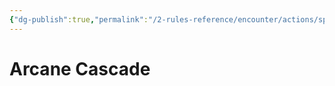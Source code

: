 ```yaml
---
{"dg-publish":true,"permalink":"/2-rules-reference/encounter/actions/specialty-actions/arcane-cascade/","noteIcon":""}
---
```


# Arcane Cascade
